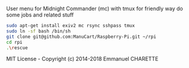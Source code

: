 
User menu for Midnight Commander (mc) with tmux for friendly way do some jobs and related stuff

```bash
sudo apt-get install exiv2 mc rsync sshpass tmux
sudo ln -sf bash /bin/sh
git clone git@github.com:ManuCart/Raspberry-Pi.git ~/rpi
cd rpi
.\rescue
```

MIT License - Copyright (c) 2014-2018 Emmanuel CHARETTE
